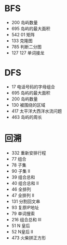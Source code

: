 # BFS

- 200 岛屿数量
- 695 岛屿的最大面积
- 542 01 矩阵
- 133 克隆图
- 785 判断二分图
- 127 127 单词接龙

# DFS

- 17 电话号码的字母组合
- 695 岛屿的最大面积
- 200 岛屿数量
- 130 被围绕的区域
- 417 太平洋大西洋水流问题
- 463 岛屿的周长

# 回溯

- 332 重新安排行程
- 77 组合
- 78 子集
- 90 子集 II
- 39 组合总和
- 40 组合总和 II
- 46 全排列
- 47 全排列 II
- 131 分割回文串
- 93  复原IP地址
- 79 单词搜索
- 216 组合总和 III
- 51 N 皇后
- 52 N皇后 II
- 473 火柴拼正方形









